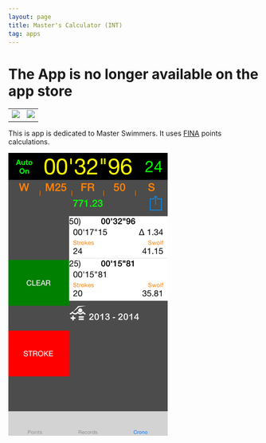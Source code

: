 ```yaml
---
layout: page
title: Master's Calculator (INT)
tag: apps
---
```

# The App is no longer available on the app store

<table border="0">
	<tr>
		<td><img class="appicon" src="{{site.baseurl}}/apps/apps_mc-icon.png" /></td>
		<td><a href="https://itunes.apple.com/us/app/masters-calculator/id530986431?mt=8" target="_blank">
		<img class="applebadge" src="{{site.baseurl}}/apps/Download_on_the_App_Store_Badge_US-UK_135x40.svg" /></a></td>
	</tr>
</table>

This is app is dedicated to Master Swimmers. It uses [FINA][fina] points calculations.

[![mc-screen][mc-screen]][mc-screen]

[fina]: http://www.fina.org		"FINA"
[mc-int-icon]: apps_mc-icon.png			"Master's Calculator Icon"
[mc-screen]: mc3_INT.png				"Master's Calculator Screen"
